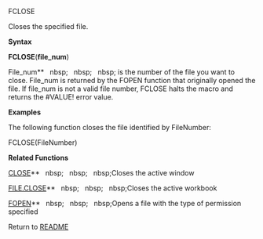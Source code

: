 FCLOSE

Closes the specified file.

**Syntax**

**FCLOSE**(**file\_num**)

File\_num**&nbsp;&nbsp;&nbsp;nbsp;&nbsp;&nbsp;&nbsp;nbsp;&nbsp;&nbsp;&nbsp;nbsp;&nbsp;is the number of the file you want to
close. File\_num is returned by the FOPEN function that originally
opened the file. If file\_num is not a valid file number, FCLOSE halts
the macro and returns the \#VALUE\! error value.

**Examples**

The following function closes the file identified by FileNumber:

FCLOSE(FileNumber)

**Related Functions**

[CLOSE](CLOSE.md)**&nbsp;&nbsp;&nbsp;nbsp;&nbsp;&nbsp;&nbsp;nbsp;&nbsp;&nbsp;&nbsp;nbsp;Closes the active window

[FILE.CLOSE](FILE.CLOSE.md)**&nbsp;&nbsp;&nbsp;nbsp;&nbsp;&nbsp;&nbsp;nbsp;&nbsp;&nbsp;&nbsp;nbsp;Closes the active workbook

[FOPEN](FOPEN.md)**&nbsp;&nbsp;&nbsp;nbsp;&nbsp;&nbsp;&nbsp;nbsp;&nbsp;&nbsp;&nbsp;nbsp;Opens a file with the type of permission
specified



Return to [README](README.md)

